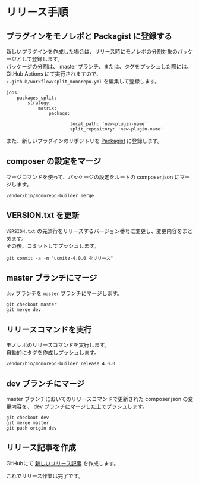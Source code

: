 # リリース手順

## プラグインをモノレポと Packagist に登録する

新しいプラグインを作成した場合は、リリース時にモノレポの分割対象のパッケージとして登録します。  
パッケージの分割は、 master ブランチ、または、タグをプッシュした際には、GitHub Actions にて実行されますので、 
`/.github/workflow/split_monorepo.yml` を編集して登録します。

```shell
jobs:
    packages_split:
        strategy:
            matrix:
                package:
                    -
                        local_path: 'new-plugin-name'
                        split_repository: 'new-plugin-name'
```

また、新しいプラグインのリポジトリを [Packagist](https://packagist.org/packages/submit) に登録します。

## composer の設定をマージ
マージコマンドを使って、パッケージの設定をルートの composer.json にマージします。

```shell
vendor/bin/monorepo-builder merge
```

 
## VERSION.txt を更新
`VERSION.txt` の先頭行をリリースするバージョン番号に変更し、変更内容をまとめます。  
その後、コミットしてプッシュします。

```shell
git commit -a -m "ucmitz-4.0.0 をリリース"
```

 
## master ブランチにマージ
`dev` ブランチを `master` ブランチにマージします。

```shell
git checkout master
git merge dev
```

 
## リリースコマンドを実行
モノレポのリリースコマンドを実行します。  
自動的にタグを作成しプッシュします。

```shell
vendor/bin/monorepo-builder release 4.0.0
```

 
## dev ブランチにマージ
master ブランチにおいてのリリースコマンドで更新された composer.json の変更内容を、 dev ブランチにマージした上でプッシュします。
```shell
git checkout dev
git merge master
git push origin dev
```

 
## リリース記事を作成
GitHubにて [新しいリリース記事](https://github.com/baserproject/ucmitz/releases/new) を作成します。



これでリリース作業は完了です。　
